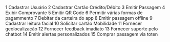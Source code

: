 1 Cadastrar Usuário
2 Cadastrar Cartão Crédito/Débito
3 Emitir Passagem
4 Exibir Comprovante
5 Emitir QR Code
6 Permitir várias formas de pagammento
7 Debitar da carteira do app
8 Emitir passagem offline 
9 Cadastrar leitura facial 
10 Solicitar cartão Mobilidade 
11 Fornecer geolocalização
12 Fornecer feedback imadiato
13 Fornecer suporte pelo chatbot
14 Emitir alertas personalizados
15 Comprar passagem via toten

